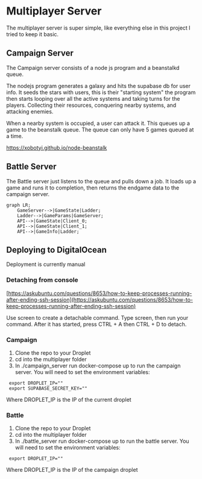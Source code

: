 # Multiplayer Server

The multiplayer server is super simple, like everything else in this project I tried to keep it basic.

## Campaign Server

The Campaign server consists of a node js program and a beanstalkd queue.

The nodejs program generates a galaxy and hits the supabase db for user info. It seeds the stars with users, this is their
"starting system" the program then starts looping over all the active systems and taking turns for the players. Collecting their resources,
conquering nearby systems, and attacking enemies.

When a nearby system is occupied, a user can attack it. This queues up a game to the beanstalk queue. The queue can only have 5 games queued at a time.

https://xobotyi.github.io/node-beanstalk

## Battle Server

The Battle server just listens to the queue and pulls down a job. It loads up a game and runs it to completion, then returns the endgame data to the 
campaign server.


```mermaid
graph LR;
    GameServer-->|GameState|Ladder;
    Ladder-->|GameParams|GameServer;
    API-->|GameState|Client_0;
    API-->|GameState|Client_1;
    API-->|GameInfo|Ladder;
```

## Deploying to DigitalOcean

Deployment is currently manual

### Detaching from console

[https://askubuntu.com/questions/8653/how-to-keep-processes-running-after-ending-ssh-session](https://askubuntu.com/questions/8653/how-to-keep-processes-running-after-ending-ssh-session)

Use screen to create a detachable command. Type screen, 
then run your command. After it has started, press CTRL + A then CTRL + D to detach. 

### Campaign
1. Clone the repo to your Droplet
2. cd into the multiplayer folder
3. In ./campaign_server run docker-compose up to run the campaign server. You will need to set the environment variables:
```
 export DROPLET_IP=""
 export SUPABASE_SECRET_KEY=""
```
Where DROPLET_IP is the IP of the current droplet

### Battle
1. Clone the repo to your Droplet
2. cd into the multiplayer folder
3. In ./battle_server run docker-compose up to run the battle server. You will need to set the environment variables:
```
 export DROPLET_IP=""
```
Where DROPLET_IP is the IP of the campaign droplet

